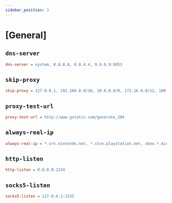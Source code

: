 ```yaml
---
sidebar_position: 3
---
```


# [General]

## `dns-server`

```ini
dns-server = system, 8.8.8.8, 8.8.4.4, 9.9.9.9:9953
```

## `skip-proxy`

```ini
skip-proxy = 127.0.0.1, 192.168.0.0/16, 10.0.0.0/8, 172.16.0.0/12, 100.64.0.0/10, localhost, *.local, www.baidu.com
```

## `proxy-test-url`

```ini
proxy-test-url = http://www.gstatic.com/generate_204
```

## `always-real-ip`

```ini
always-real-ip = *.srv.nintendo.net, *.stun.playstation.net, xbox.*.microsoft.com, *.xboxlive.com
```

## `http-listen`

```ini
http-listen = 0.0.0.0:1234
```

## `socks5-listen`

```ini
socks5-listen = 127.0.0.1:1235
```
